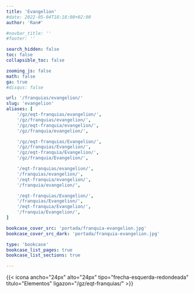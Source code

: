 ```yaml
---
title: 'Evangelion'
#date: 2022-05-04T18:18:00+02:00
author: 'Ran#'

#navbar_title: ''
#footer: ''

search_hidden: false
toc: false
collapsible_toc: false

zooming_js: false
math: false
ga: true
#disqus: false

url: '/franquias/evangelion/'
slug: 'evangelion'
aliases: [
    '/gz/eqt-franquias/evangelion/',
    '/gz/franquias/evangelion/',
    '/gz/eqt-franquia/evangelion/',
    '/gz/franquia/evangelion/',

    '/gz/eqt-franquias/Evangelion/',
    '/gz/franquias/Evangelion/',
    '/gz/eqt-franquia/Evangelion/',
    '/gz/franquia/Evangelion/',

    '/eqt-franquias/evangelion/',
    '/franquias/evangelion/',
    '/eqt-franquia/evangelion/',
    '/franquia/evangelion/',

    '/eqt-franquias/Evangelion/',
    '/franquias/Evangelion/',
    '/eqt-franquia/Evangelion/',
    '/franquia/Evangelion/',
]

bookcase_cover_src: 'portada/franquia-evangelion.jpg'
bookcase_cover_src_dark: 'portada/franquia-evangelion.jpg'

type: 'bookcase'
bookcase_list_pages: true
bookcase_list_sections: true

---
```


{{< icona ancho="24px" alto="24px" tipo="frecha-esquerda-redondeada" titulo="Elementos" ligazon="/gz/eqt-franquias/" >}}
